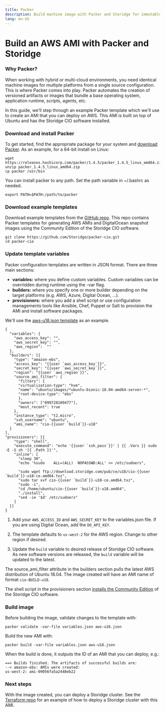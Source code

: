 ```yaml
---
title: Packer
description: Build machine image with Packer and Storidge for immutable deployments
lang: en-US
---
```


# Build an AWS AMI with Packer and Storidge

### Why Packer?

When working with hybrid or multi-cloud environments, you need identical machine images for multiple platforms from a single source configuration. This is where Packer comes into play. Packer automates the creation of versioned artifacts or images that bundle a base operating system, application runtime, scripts, agents, etc.

In this guide, we'll step through an example Packer template which we'll use to create an AMI that you can deploy on AWS. This AMI is built on top of Ubuntu and has the Storidge CIO software installed.

### Download and install Packer

To get started, find the appropriate package for your system and [download Packer](https://www.packer.io/downloads.html). As an example, for a 64-bit install on Linux:
```
wget https://releases.hashicorp.com/packer/1.4.5/packer_1.4.5_linux_amd64.zip
unzip packer_1.4.5_linux_amd64.zip
cp packer /usr/bin
```

You can install packer to any path. Set the path variable in ~/.bashrc as needed.
```
export PATH=$PATH:/path/to/packer
```

### Download example templates

Download example templates from the [GitHub repo](https://github.com/Storidge/packer-cio). This repo contains Packer templates for generating AWS AMIs and DigitalOcean snapshot images using the Community Edition of the Storidge CIO software.
```
git clone https://github.com/Storidge/packer-cio.git
cd packer-cio
```

### Update template variables

Packer configuration templates are written in JSON format. There are three main sections:

- **variables:** where you define custom variables. Custom variables can be overridden during runtime using the -var flag.
- **builders:** where you specify one or more builder depending on the target platforms (e.g. AWS, Azure, Digital Ocean, ...).
- **provisioners:** where you add a shell script or use configuration managements tools like Ansible, Chef, Puppet or Salt to provision the AMI and install software packages.

We'll use the [aws-u18.json template](https://github.com/Storidge/packer-cio/blob/master/aws-u16.json) as an example.

```
{
  "variables": {
    "aws_access_key": "",
    "aws_secret_key": "",
    "aws_region":  ""
  },
  "builders": [{
    "type": "amazon-ebs",
    "access_key": "{{user `aws_access_key`}}",
    "secret_key": "{{user `aws_secret_key`}}",
    "region": "{{user `aws_region`}}",
    "source_ami_filter": {
      "filters": {
      "virtualization-type": "hvm",
      "name": "ubuntu/images/*ubuntu-bionic-18.04-amd64-server-*",
      "root-device-type": "ebs"
      },
      "owners": ["099720109477"],
      "most_recent": true
    },
    "instance_type": "t2.micro",
    "ssh_username": "ubuntu",
    "ami_name": "cio-{{user `build`}}-u18"
  }
],
"provisioners": [{
    "type": "shell",
    "execute_command": "echo '{{user `ssh_pass`}}' | {{ .Vars }} sudo -E -S sh '{{ .Path }}'",
    "inline": [
      "sleep 30",
      "echo '%sudo    ALL=(ALL)  NOPASSWD:ALL' >> /etc/sudoers",

      "sudo wget ftp://download.storidge.com/pub/ce/u18/cio-{{user `build`}}-u18-ce.amd64.txz",
      "sudo tar xvf cio-{{user `build`}}-u18-ce.amd64.txz",
      "sudo -i",
      "cd /home/ubuntu/cio-{{user `build`}}-u18.amd64",
      "./install",
      "sed -ie '$d' /etc/sudoers"
    ]
  }]
}
```

1. Add your `AWS_ACCESS_ID` and `AWS_SECRET_KEY` to the variables.json file. If you are using Digital Ocean, add the `DO_API_KEY`.

2. The template defaults to `us-west-2` for the AWS region. Change to other region if desired.

3. Update the `build` variable to desired release of Storidge CIO software. As new software versions are released, the `build` variable will be updated to the latest.

The source_ami_filter attribute in the builders section pulls the latest AWS distribution of Ubuntu 18.04. The image created will have an AMI name of format `cio-BUILD-u18`.

The shell script in the provisioners section [installs the Community Edition](https://guide.storidge.com/getting_started/install.html) of the Storidge CIO software.

### Build image

Before building the image, validate changes to the template with:
```
packer validate -var-file variables.json aws-u16.json
```

Build the new AMI with:
```
packer build -var-file variables.json aws-u16.json
```

When the build is done, it outputs the ID of an AMI that you can deploy, e.g.:
```
==> Builds finished. The artifacts of successful builds are:
--> amazon-ebs: AMIs were created:
us-west-2: ami-09056fa5a2448eb22
```

### Next steps

With the image created, you can deploy a Storidge cluster. See the [Terraform repo](https://github.com/Storidge/terraform-aws-swarm-cio) for an example of how to deploy a Storidge cluster with this AMI.

